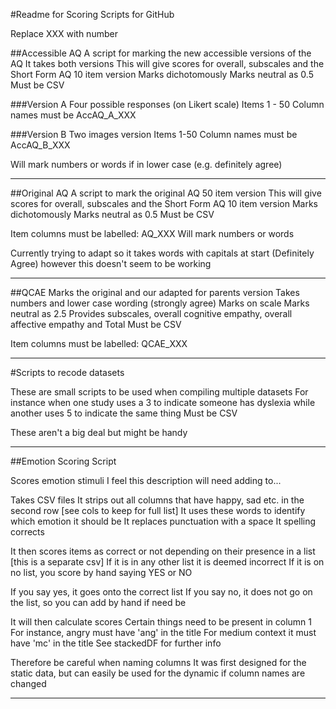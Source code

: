 #Readme for Scoring Scripts for GitHub

Replace XXX with number



##Accessible AQ
A script for marking the new accessible versions of the AQ
It takes both versions
This will give scores for overall, subscales and the Short Form AQ 10 item version
Marks dichotomously
Marks neutral as 0.5
Must be CSV

###Version A
Four possible responses (on Likert scale)
Items 1 - 50
Column names must be AccAQ_A_XXX

###Version B
Two images version
Items 1-50
Column names must be AccAQ_B_XXX

Will mark numbers or words if in lower case (e.g. definitely agree)

___

##Original AQ
A script to mark the original AQ 50 item version
This will give scores for overall, subscales and the Short Form AQ 10 item version
Marks dichotomously
Marks neutral as 0.5
Must be CSV

Item columns must be labelled: AQ_XXX
Will mark numbers or words

Currently trying to adapt so it takes words with capitals at start (Definitely Agree) however this doesn't seem to be working

___

##QCAE
Marks the original and our adapted for parents version
Takes numbers and lower case wording (strongly agree)
Marks on scale
Marks neutral as 2.5
Provides subscales, overall cognitive empathy, overall affective empathy and Total
Must be CSV

Item columns must be labelled: QCAE_XXX

___

#Scripts to recode datasets

These are small scripts to be used when compiling multiple datasets
For instance when one study uses a 3 to indicate someone has dyslexia while another uses 5 to indicate the same thing
Must be CSV

These aren't a big deal but might be handy

___

##Emotion Scoring Script

Scores emotion stimuli
I feel this description will need adding to...

Takes CSV files
It strips out all columns that have happy, sad etc. in the second row [see cols to keep for full list]
It uses these words to identify which emotion it should be
It replaces punctuation with a space
It spelling corrects

It then scores items as correct or not depending on their presence in a list [this is a separate csv]
If it is in any other list it is deemed incorrect
If it is on no list, you score by hand saying YES or NO

If you say yes, it goes onto the correct list
If you say no, it does not go on the list, so you can add by hand if need be

It will then calculate scores
Certain things need to be present in column 1
For instance, angry must have 'ang' in the title
For medium context it must have 'mc' in the title
See stackedDF for further info

Therefore be careful when naming columns
It was first designed for the static data, but can easily be used for the dynamic if column names are changed

___
